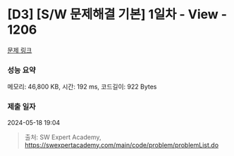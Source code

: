 # [D3] [S/W 문제해결 기본] 1일차 - View - 1206 

[문제 링크](https://swexpertacademy.com/main/code/problem/problemDetail.do?contestProbId=AV134DPqAA8CFAYh) 

### 성능 요약

메모리: 46,800 KB, 시간: 192 ms, 코드길이: 922 Bytes

### 제출 일자

2024-05-18 19:04



> 출처: SW Expert Academy, https://swexpertacademy.com/main/code/problem/problemList.do
